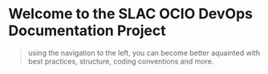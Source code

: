 # Welcome to the SLAC OCIO DevOps Documentation Project

> using the navigation to the left, you can become better aquainted with best practices, structure, coding conventions and more.